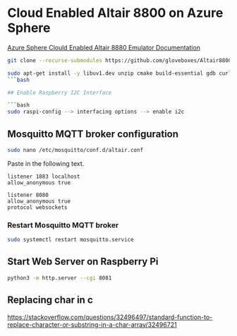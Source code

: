# Cloud Enabled Altair 8800 on Azure Sphere

[Azure Sphere Clould Enabled Altair 8880 Emulator Documentation](https://github.com/AzureSphereCloudEnabledAltair8800/AzureSphereCloudEnabledAltair8800.emulator/wiki)

```bash
git clone --recurse-submodules https://github.com/gloveboxes/Altair8800Linux.git
```


```bash
sudo apt-get install -y libuv1.dev unzip cmake build-essential gdb curl libcurl4-openssl-dev libssl-dev uuid-dev ca-certificates git mosquitto libi2c-dev
```bash

## Enable Raspberry I2C Interface

```bash
sudo raspi-config --> interfacing options --> enable i2c
```

## Mosquitto MQTT broker configuration

```bash
sudo nano /etc/mosquitto/conf.d/altair.conf
```

Paste in the following text.

```text
listener 1883 localhost
allow_anonymous true

listener 8080
allow_anonymous true
protocol websockets

```

### Restart Mosquitto MQTT broker

```bash
sudo systemctl restart mosquitto.service
```


## Start Web Server on Raspberry Pi

```bash
python3 -m http.server --cgi 8081
```

## Replacing char in c

https://stackoverflow.com/questions/32496497/standard-function-to-replace-character-or-substring-in-a-char-array/32496721


